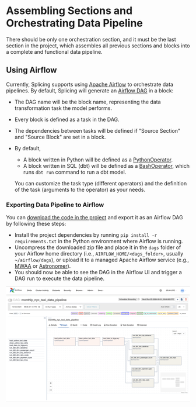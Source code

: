 # Assembling Sections and Orchestrating Data Pipeline
There should be only one orchestration section, and it must be the last section in the project, which assembles all previous sections and blocks into a complete and functional data pipeline.

## Using Airflow
Currently, Splicing supports using [Apache Airflow](https://airflow.apache.org/) to orchestrate data pipelines. By default, Splicing will generate an [Airflow DAG](https://airflow.apache.org/docs/apache-airflow/stable/concepts/dags.html) in a block:

  - The DAG name will be the block name, representing the data transformation task the model performs.
  - Every block is defined as a task in the DAG.
  - The dependencies between tasks will be defined if "Source Section" and "Source Block" are set in a block.
  - By default,

    - A block written in Python will be defined as a [PythonOperator](https://airflow.apache.org/docs/apache-airflow/stable/howto/operator/python.html). 
    - A block written in SQL (dbt) will be defined as a [BashOperator](https://airflow.apache.org/docs/apache-airflow/stable/howto/operator/bash.html), which runs `dbt run` command to run a dbt model.
    
    You can customize the task type (different operators) and the definition of the task (arguments to the operator) as your needs.

### Exporting Data Pipeline to Airflow
You can [download the code in the project](notebook.md#downloading-code-for-building-data-pipeline) and export it as an Airflow DAG by following these steps:

  - Install the project dependencies by running `pip install -r requirements.txt` in the Python environment where Airflow is running.
  - Uncompress the downloaded zip file and place it in the `dags` folder of your Airflow home directory (i.e., `AIRFLOW_HOME/<dags_folder>`, usually `~/airflow/dags`), or upload it to a managed Apache Airflow service (e.g., [MWAA](https://aws.amazon.com/managed-workflows-for-apache-airflow/) or [Astronomer](https://www.astronomer.io/)).
  - You should now be able to see the DAG in the Airflow UI and trigger a DAG run to execute the data pipeline.

![Airflow](../assets/images/airflow.png)
